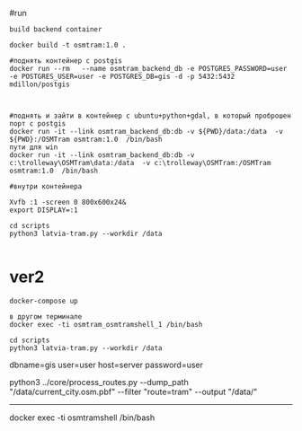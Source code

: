 #run

```
build backend container

docker build -t osmtram:1.0 .

#поднять контейнер с postgis
docker run --rm   --name osmtram_backend_db -e POSTGRES_PASSWORD=user -e POSTGRES_USER=user -e POSTGRES_DB=gis -d -p 5432:5432   mdillon/postgis


 
#поднять и зайти в контейнер с ubuntu+python+gdal, в который проброшен порт с postgis
docker run -it --link osmtram_backend_db:db -v ${PWD}/data:/data  -v ${PWD}:/OSMTram osmtram:1.0  /bin/bash
пути для win
docker run -it --link osmtram_backend_db:db -v c:\trolleway\OSMTram\data:/data  -v c:\trolleway\OSMTram:/OSMTram osmtram:1.0  /bin/bash

#внутри контейнера

Xvfb :1 -screen 0 800x600x24&
export DISPLAY=:1

cd scripts
python3 latvia-tram.py --workdir /data


```

# ver2
```
docker-compose up

в другом терминале
docker exec -ti osmtram_osmtramshell_1 /bin/bash

cd scripts
python3 latvia-tram.py --workdir /data
```


dbname=gis user=user host=server password=user

python3 ../core/process_routes.py --dump_path "/data/current_city.osm.pbf" --filter "route=tram" --output "/data/"




------
docker exec -ti osmtramshell /bin/bash
